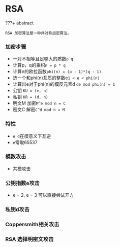 # RSA
???+ abstract 

    RSA 加密算法是一种非对称加密算法。


### 加密步骤
* 一对不相等且足够大的质数`p q`
* 计算p，q的乘积`n = p * q`
* 计算n的欧拉函数`phi(n) = (p - 1)*(q - 1)`
* 选一个和phi(n)互质的整数e`1 < e < phi(n)`
* 计算出e对于phi(n)的模反元素d `de mod phi(n) = 1`
* 公钥 `KU = (e, n)`
* 私钥 `KR = (d, n)`
* 明文M 加密`M^e mod n = C`
* 密文C 解密`C^d mod n = M`
### 特性
* `e d`在模意义下互逆
* `e`常取65537

### 模数攻击
* 共模攻击


### 公钥指数e攻击
* e = 2, e = 3 可以直接尝试开方

### 私钥d攻击

### Coppersmith相关攻击

### RSA 选择明密文攻击